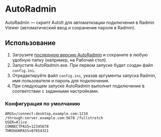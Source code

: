 # AutoRadmin

AutoRadmin — cкрипт AutoIt для автоматизации подключения в Radmin Viewer (автоматический ввод и сохранение пароля в Radmin).

## Использование

1. Загрузите [последнюю версию AutoRadmin](https://github.com/egormkn/AutoRadmin/releases/download/latest/AutoRadmin.exe) и сохраните в любую удобную папку (например, на Рабочий стол).
2. Запустите AutoRadmin.exe. При первом запуске будет создан файл `config.ini`.
3. Отредактируйте файл `config.ini`, указав аргументы запуска Radmin, имя пользователя и пароль для подключения.
4. При следующем запуске AutoRadmin выполнит подключение в соответствии с заданными настройками.

### Конфигурация по умолчанию

```
ARGS=/connect:desktop.example.com:1234 /through:server.example.com:5678 /fullstretch
USER=Alice
CONNECTPASS=12345678
THROUGHPASS=87654321
```
